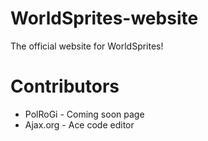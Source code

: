 # WorldSprites-website
The official website for WorldSprites!

# Contributors
+ PolRoGi - Coming soon page
+ Ajax.org - Ace code editor
